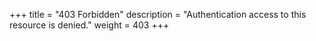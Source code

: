 +++
title =			"403 Forbidden"
description =	"Authentication access to this resource is denied."
weight =		403
+++
